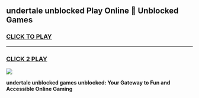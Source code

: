 
## undertale unblocked Play Online 👋 Unblocked Games
<h3>
<a href="https://premium.freeplayer.one?title=undertale_unblocked&ref=19F">CLICK TO PLAY</a></h3>
<hr>

<h3>
<a href="https://premium.freeplayer.one?title=undertale_unblocked&ref=19F">CLICK 2 PLAY</a>
  
</h3>

<a href="https://premium.freeplayer.one?title=undertale_unblocked&ref=19F"><img src="https://clearcache.store/games.png"></a>


**undertale unblocked games unblocked: Your Gateway to Fun and Accessible Online Gaming**
